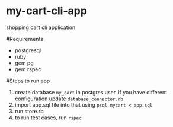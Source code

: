 # my-cart-cli-app
shopping cart cli application

#Requirements
 - postgresql
 - ruby
 - gem pg
 - gem rspec


#Steps to run app
1. create database `my_cart` in postgres user. if you have different configuration update `database_connector.rb`
2. import app.sql file into that using `psql mycart < app.sql`
3. run store.rb
4. to run test cases, run `rspec`
